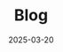 ---
weight: 1
title: "Blog"
description: "Personal updates, no fluff."
icon: "article"
date: "2025-03-20"
lastmod: "2025-03-20"
draft: true
toc: true
---